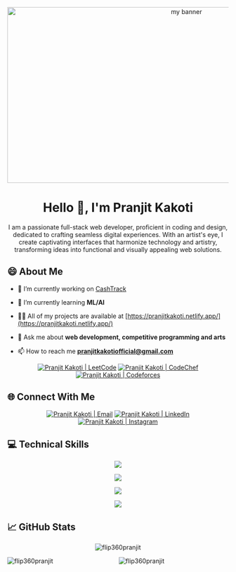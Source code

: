 <p align="center">
  <img width="800" height="400" src="https://i.postimg.cc/2jLyd5G4/banner-github.gif" alt="my banner"></a>
</p>

<h1 align="center">Hello 👋, I'm Pranjit Kakoti</h1>
<p align="center">I am a passionate full-stack web developer, proficient in coding and design, dedicated to crafting seamless digital experiences. With an artist's eye, I create captivating interfaces that harmonize technology and artistry, transforming ideas into functional and visually appealing web solutions.</p>

## 😄 About Me
- 🔭 I’m currently working on [CashTrack](https://github.com/flip360pranjit/CashTrack.client)

- 🌱 I’m currently learning **ML/AI**

- 👨‍💻 All of my projects are available at [https://pranjitkakoti.netlify.app/](https://pranjitkakoti.netlify.app/)

- 💬 Ask me about **web development, competitive programming and arts**

- 📫 How to reach me **pranjitkakotiofficial@gmail.com**

<p align="center">
  <a href="https://leetcode.com/flip360pranjit/"><img src="https://img.shields.io/badge/-LeetCode-FFA116?style=for-the-badge&logo=LeetCode&logoColor=black" alt="Pranjit Kakoti | LeetCode"/></a>
  <a href="https://www.codechef.com/users/flip360pranjit"><img src="https://img.shields.io/badge/Codechef-%23B92B27.svg?&style=for-the-badge&logo=Codechef&logoColor=white" alt="Pranjit Kakoti | CodeChef"/></a>
  <a href="https://codeforces.com/profile/flip360pranjit"><img src="https://img.shields.io/badge/Codeforces-445f9d?style=for-the-badge&logo=Codeforces&logoColor=white" alt="Pranjit Kakoti | Codeforces"/></a>
</p>

## 🌐 Connect With Me
<p align="center">
  <a href="mailto:pranjitkakotiofficial@gmail.com"><img src="https://img.shields.io/badge/Gmail-D14836?style=for-the-badge&logo=gmail&logoColor=white" alt="Pranjit Kakoti | Email"/></a>
  <a href="https://linkedin.com/in/pranjit-kakoti-493028229"><img src="https://img.shields.io/badge/LinkedIn-0077B5?style=for-the-badge&logo=linkedin&logoColor=white" alt="Pranjit Kakoti | LinkedIn"/></a>
  <a href="https://www.instagram.com/flip360_pranjit/"><img src="https://img.shields.io/badge/Instagram-E4405F?style=for-the-badge&logo=instagram&logoColor=white" alt="Pranjit Kakoti | Instagram"/></a>
</p>

## 💻 Technical Skills

<p align="center">
  <a href="https://skillicons.dev">
    <img src="https://skillicons.dev/icons?i=c,cpp,java,js,py" />
  </a>
</p>

<p align="center">
  <a href="https://skillicons.dev">
    <img src="https://skillicons.dev/icons?i=react,html,css,tailwind,bootstrap,sass,materialui" />
  </a>
</p>

<p align="center">
  <a href="https://skillicons.dev">
    <img src="https://skillicons.dev/icons?i=nodejs,express,mongodb,mysql,sqlite,jquery,firebase,azure" />
  </a>
</p>

<p align="center">
  <a href="https://skillicons.dev">
    <img src="https://skillicons.dev/icons?i=figma,git,github,vite,netlify,heroku,vscode,atom,visualstudio,androidstudio,postman" />
  </a>
</p>

## 📈 GitHub Stats
<p align="center"><img align="center" src="https://github-readme-stats.vercel.app/api/top-langs?username=flip360pranjit&show_icons=true&locale=en&layout=compact" alt="flip360pranjit" /></p>

<p align="center">
  <img align="left" src="https://github-readme-stats.vercel.app/api?username=flip360pranjit&show_icons=true&locale=en" alt="flip360pranjit" />
  <img align="center" src="https://github-readme-streak-stats.herokuapp.com/?user=flip360pranjit&" alt="flip360pranjit" />
</p>
